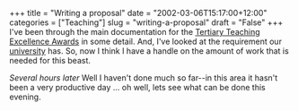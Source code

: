+++
title = "Writing a proposal"
date = "2002-03-06T15:17:00+12:00"
categories = ["Teaching"]
slug = "writing-a-proposal"
draft = "False"
+++
I've been through the main documentation for the [Tertiary
Teaching Excellence
Awards](http://www.nzqa.govt.nz/circulars/awards/ttea.html) in some
detail. And, I've looked at the requirement our
[university](http://www.auckland.ac.nz/) has. So, now I think I have
a handle on the amount of work that is needed for this beast.

_Several hours later_ Well I haven't done much so far--in this area
it hasn't been a very productive day ... oh well, lets see what can be done
this evening.

